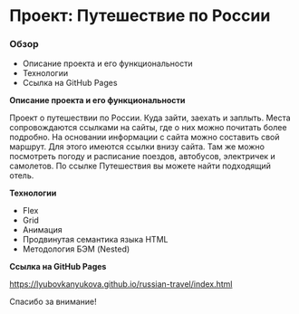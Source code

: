 # Проект: Путешествие по России

### Обзор
* Описание проекта и его функциональности
* Технологии
* Ссылка на GitHub Pages

**Описание проекта и его функциональности**

Проект о путешествии по России. Куда зайти, заехать и заплыть. Места сопровождаются ссылками на сайты, где о них можно
почитать более подробно. На основании информации с сайта можно составить свой маршрут. Для этого имеются ссылки внизу сайта. 
Там же можно посмотреть погоду и расписание поездов, автобусов, электричек и самолетов. По ссылке Путешествия вы можете найти подходящий отель.

**Технологии**

* Flex
* Grid
* Анимация
* Продвинутая семантика языка HTML
* Методология БЭМ (Nested)

**Ссылка на GitHub Pages**

https://lyubovkanyukova.github.io/russian-travel/index.html

Спасибо за внимание!
